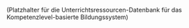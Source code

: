 (Platzhalter für die Unterrichtsressourcen-Datenbank für das Kompetenzlevel-basierte Bildungssystem)